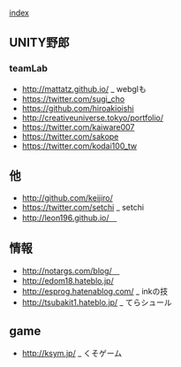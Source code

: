 [index](https://github.com/kitasenjudesign/bookmarks/blob/master/README.md)

## UNITY野郎

### teamLab  
* http://mattatz.github.io/ _ webglも
* https://twitter.com/sugi_cho
* https://github.com/hiroakioishi
* http://creativeuniverse.tokyo/portfolio/
* https://twitter.com/kaiware007
* https://twitter.com/sakope
* https://twitter.com/kodai100_tw

## 他
* http://github.com/keijiro/
* https://twitter.com/setchi _ setchi
* http://leon196.github.io/　

## 情報
* http://notargs.com/blog/　
* http://edom18.hateblo.jp/
* http://esprog.hatenablog.com/ _ inkの技
* http://tsubakit1.hateblo.jp/ _ てらシュール


## game
* http://ksym.jp/ _ くそゲーム
